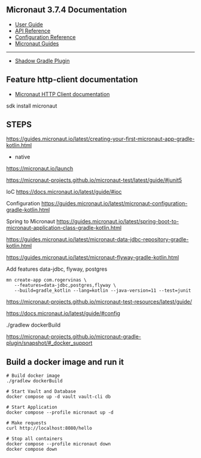 ## Micronaut 3.7.4 Documentation

- [User Guide](https://docs.micronaut.io/3.7.4/guide/index.html)
- [API Reference](https://docs.micronaut.io/3.7.4/api/index.html)
- [Configuration Reference](https://docs.micronaut.io/3.7.4/guide/configurationreference.html)
- [Micronaut Guides](https://guides.micronaut.io/index.html)
---

- [Shadow Gradle Plugin](https://plugins.gradle.org/plugin/com.github.johnrengelman.shadow)
## Feature http-client documentation

- [Micronaut HTTP Client documentation](https://docs.micronaut.io/latest/guide/index.html#httpClient)

sdk install micronaut

## STEPS

https://guides.micronaut.io/latest/creating-your-first-micronaut-app-gradle-kotlin.html
+ native

https://micronaut.io/launch

https://micronaut-projects.github.io/micronaut-test/latest/guide/#junit5

IoC https://docs.micronaut.io/latest/guide/#ioc

Configuration https://guides.micronaut.io/latest/micronaut-configuration-gradle-kotlin.html

Spring to Micronaut https://guides.micronaut.io/latest/spring-boot-to-micronaut-application-class-gradle-kotlin.html

https://guides.micronaut.io/latest/micronaut-data-jdbc-repository-gradle-kotlin.html

https://guides.micronaut.io/latest/micronaut-flyway-gradle-kotlin.html

Add features data-jdbc, flyway, postgres 
```
mn create-app com.rogervinas \
   --features=data-jdbc,postgres,flyway \
   --build=gradle_kotlin --lang=kotlin --java-version=11 --test=junit
```


https://micronaut-projects.github.io/micronaut-test-resources/latest/guide/

https://docs.micronaut.io/latest/guide/#config

./gradlew dockerBuild

https://micronaut-projects.github.io/micronaut-gradle-plugin/snapshot/#_docker_support

## Build a docker image and run it

```shell
# Build docker image
./gradlew dockerBuild

# Start Vault and Database
docker compose up -d vault vault-cli db

# Start Application
docker compose --profile micronaut up -d

# Make requests
curl http://localhost:8080/hello

# Stop all containers
docker compose --profile micronaut down
docker compose down
```